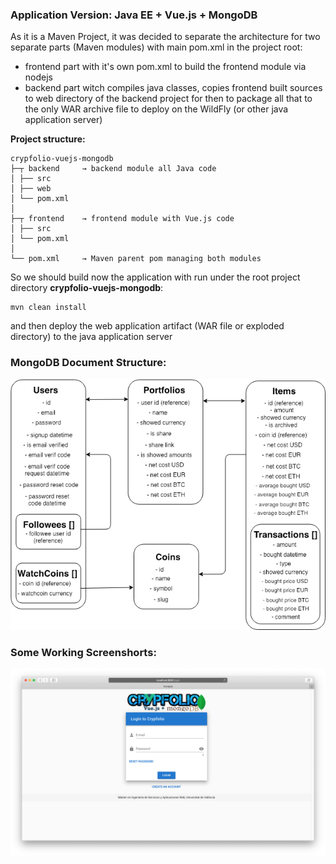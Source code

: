 ### Application Version: Java EE + Vue.js + MongoDB 
As it is a Maven Project,  it was decided to separate the architecture for two separate parts (Maven modules) with 
main pom.xml in the project root:
+ frontend part with it's own pom.xml to build the frontend module via nodejs
+ backend part witch compiles java classes, copies frontend built sources to web directory of the backend project
 for then to package all that to the only WAR archive file to deploy on the WildFly (or other java application server)

**Project structure:**
```
crypfolio-vuejs-mongodb
├─┬ backend     → backend module all Java code
│ ├── src
│ ├── web
│ └── pom.xml
│ 
├─┬ frontend    → frontend module with Vue.js code
│ ├── src
│ └── pom.xml
│ 
└── pom.xml     → Maven parent pom managing both modules
```    

So we should build now the application with run under the root project directory **crypfolio-vuejs-mongodb**:
```
mvn clean install 
```
and then deploy the web application artifact (WAR file or exploded directory)
to the java application server

### MongoDB Document Structure:

![Logical Data Model](data-model/mongodb-document-structures.png)

### Some Working Screenshorts:

![Login Page](../images/login-page-vuejs-mongodb.png)